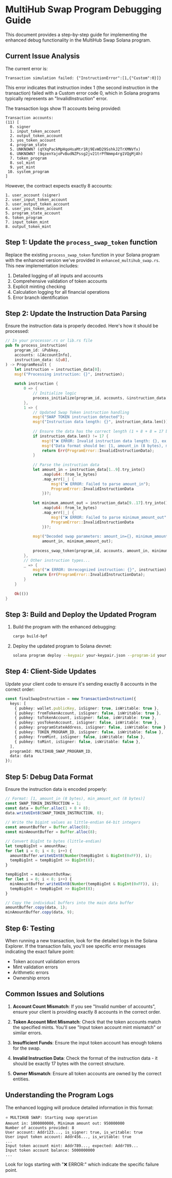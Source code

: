 # MultiHub Swap Program Debugging Guide

This document provides a step-by-step guide for implementing the enhanced debug functionality in the MultiHub Swap Solana program.

## Current Issue Analysis

The current error is:
```
Transaction simulation failed: {"InstructionError":[1,{"Custom":0}]}
```

This error indicates that instruction index 1 (the second instruction in the transaction) failed with a Custom error code 0, which in Solana programs typically represents an "InvalidInstruction" error.

The transaction logs show 11 accounts being provided:
```
Transaction accounts: 
(11) [
  0. signer
  1. input_token_account
  2. output_token_account
  3. yos_token_account
  4. program_state
  5. UNKNOWN? (qYXqPackMpHqoHsaMtr1Rj9EvWD29SshkJ2TrXMNVfx)
  6. UNKNOWN? (9qzenYajoPvBudNZPssg2jv21trPfNmmp4rg1VQgMjAh)
  7. token_program
  8. sol_mint
  9. yot_mint
 10. system_program
]
```

However, the contract expects exactly 8 accounts:
```
1. user_account (signer)
2. user_input_token_account 
3. user_output_token_account
4. user_yos_token_account
5. program_state_account
6. token_program
7. input_token_mint
8. output_token_mint
```

## Step 1: Update the `process_swap_token` function

Replace the existing `process_swap_token` function in your Solana program with the enhanced version we've provided in `enhanced_multihub_swap.rs`. This new implementation includes:

1. Detailed logging of all inputs and accounts
2. Comprehensive validation of token accounts
3. Explicit minting checking
4. Calculation logging for all financial operations
5. Error branch identification

## Step 2: Update the Instruction Data Parsing

Ensure the instruction data is properly decoded. Here's how it should be processed:

```rust
// In your processor.rs or lib.rs file
pub fn process_instruction(
    program_id: &Pubkey,
    accounts: &[AccountInfo],
    instruction_data: &[u8],
) -> ProgramResult {
    let instruction = instruction_data[0];
    msg!("Processing instruction: {}", instruction);
    
    match instruction {
        0 => {
            // Initialize logic
            process_initialize(program_id, accounts, &instruction_data[1..])?;
        },
        1 => {
            // Updated Swap Token instruction handling
            msg!("SWAP TOKEN instruction detected");
            msg!("Instruction data length: {}", instruction_data.len());
            
            // Ensure the data has the correct length (1 + 8 + 8 = 17 bytes)
            if instruction_data.len() != 17 {
                msg!("❌ ERROR: Invalid instruction data length: {}, expected 17 bytes", instruction_data.len());
                msg!("Data format should be: [1, amount_in (8 bytes), minimum_amount_out (8 bytes)]");
                return Err(ProgramError::InvalidInstructionData);
            }
            
            // Parse the instruction data
            let amount_in = instruction_data[1..9].try_into()
                .map(u64::from_le_bytes)
                .map_err(|_| {
                    msg!("❌ ERROR: Failed to parse amount_in");
                    ProgramError::InvalidInstructionData
                })?;
                
            let minimum_amount_out = instruction_data[9..17].try_into()
                .map(u64::from_le_bytes)
                .map_err(|_| {
                    msg!("❌ ERROR: Failed to parse minimum_amount_out");
                    ProgramError::InvalidInstructionData
                })?;
            
            msg!("Decoded swap parameters: amount_in={}, minimum_amount_out={}", 
                amount_in, minimum_amount_out);
                
            process_swap_token(program_id, accounts, amount_in, minimum_amount_out)?;
        },
        // Other instruction types...
        _ => {
            msg!("❌ ERROR: Unrecognized instruction: {}", instruction);
            return Err(ProgramError::InvalidInstructionData);
        }
    }
    
    Ok(())
}
```

## Step 3: Build and Deploy the Updated Program

1. Build the program with the enhanced debugging:
   ```bash
   cargo build-bpf
   ```

2. Deploy the updated program to Solana devnet:
   ```bash
   solana program deploy --keypair your-keypair.json --program-id your-program-id.json target/deploy/your_program.so
   ```

## Step 4: Client-Side Updates

Update your client code to ensure it's sending exactly 8 accounts in the correct order:

```typescript
const finalSwapInstruction = new TransactionInstruction({
  keys: [
    { pubkey: wallet.publicKey, isSigner: true, isWritable: true },             // 0. User wallet (signer)
    { pubkey: fromTokenAccount, isSigner: false, isWritable: true },            // 1. User's input token account
    { pubkey: toTokenAccount, isSigner: false, isWritable: true },              // 2. User's output token account
    { pubkey: yosTokenAccount, isSigner: false, isWritable: true },             // 3. User's YOS token account (for cashback)
    { pubkey: programStateAddress, isSigner: false, isWritable: true },         // 4. Program state account
    { pubkey: TOKEN_PROGRAM_ID, isSigner: false, isWritable: false },           // 5. Token program
    { pubkey: fromMint, isSigner: false, isWritable: false },                   // 6. Input token mint
    { pubkey: toMint, isSigner: false, isWritable: false },                     // 7. Output token mint
  ],
  programId: MULTIHUB_SWAP_PROGRAM_ID,
  data: data
});
```

## Step 5: Debug Data Format

Ensure the instruction data is encoded properly:

```typescript
// Format: [1, amount_in (8 bytes), min_amount_out (8 bytes)]
const SWAP_TOKEN_INSTRUCTION = 1;
const data = Buffer.alloc(1 + 8 + 8);
data.writeUInt8(SWAP_TOKEN_INSTRUCTION, 0);
  
// Write the bigint values as little-endian 64-bit integers
const amountBuffer = Buffer.alloc(8);
const minAmountBuffer = Buffer.alloc(8);

// Convert BigInt to bytes (little-endian)
let tempBigInt = amountRaw;
for (let i = 0; i < 8; i++) {
  amountBuffer.writeUInt8(Number(tempBigInt & BigInt(0xFF)), i);
  tempBigInt = tempBigInt >> BigInt(8);
}

tempBigInt = minAmountOutRaw;
for (let i = 0; i < 8; i++) {
  minAmountBuffer.writeUInt8(Number(tempBigInt & BigInt(0xFF)), i);
  tempBigInt = tempBigInt >> BigInt(8);
}

// Copy the individual buffers into the main data buffer
amountBuffer.copy(data, 1);
minAmountBuffer.copy(data, 9);
```

## Step 6: Testing

When running a new transaction, look for the detailed logs in the Solana Explorer. If the transaction fails, you'll see specific error messages indicating the exact failure point:

- Token account validation errors
- Mint validation errors
- Arithmetic errors
- Ownership errors

## Common Issues and Solutions

1. **Account Count Mismatch**: If you see "Invalid number of accounts", ensure your client is providing exactly 8 accounts in the correct order.

2. **Token Account Mint Mismatch**: Check that the token accounts match the specified mints. You'll see "Input token account mint mismatch" or similar errors.

3. **Insufficient Funds**: Ensure the input token account has enough tokens for the swap.

4. **Invalid Instruction Data**: Check the format of the instruction data - it should be exactly 17 bytes with the correct structure.

5. **Owner Mismatch**: Ensure all token accounts are owned by the correct entities.

## Understanding the Program Logs

The enhanced logging will produce detailed information in this format:

```
⭐ MULTIHUB SWAP: Starting swap operation
Amount in: 1000000000, Minimum amount out: 950000000
Number of accounts provided: 8
User account: Addr123..., is_signer: true, is_writable: true
User input token account: Addr456..., is_writable: true
...
Input token account mint: Addr789..., expected: Addr789...
Input token account balance: 5000000000
...
```

Look for logs starting with "❌ ERROR:" which indicate the specific failure point.
